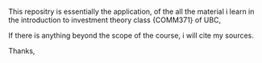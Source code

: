 This repositry is essentially the application, of the all the material i learn in the introduction to investment theory class {COMM371} of UBC,

If there is anything beyond the scope of the course, i will cite my sources.

Thanks,
